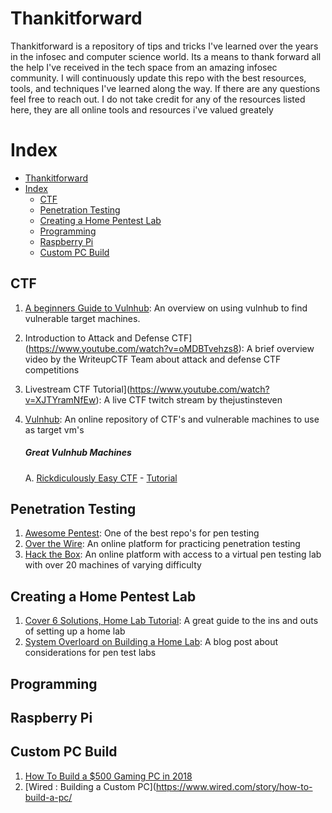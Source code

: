 # Thankitforward
Thankitforward is a repository of tips and tricks I've learned over the years in the infosec and computer science world. Its a means to thank forward all the help I've received in the tech space from an amazing infosec community. I will continuously update this repo with the best resources, tools, and techniques I've learned along the way. If there are any questions feel free to reach out. I do not take credit for any of the resources listed here, they are all online tools and resources i've valued greately

# Index
- [Thankitforward](#thankitforward)
- [Index](#index)
  - [CTF](#ctf)
  - [Penetration Testing](#penetration-testing)
  - [Creating a Home Pentest Lab](#creating-a-home-pentest-lab)
  - [Programming](#programming)
  - [Raspberry Pi](#raspberry-pi)
  - [Custom PC Build](#custom-pc-build)

## CTF

1. [A beginners Guide to Vulnhub](https://medium.com/@gavinloughridge/a-beginners-guide-to-vulnhub-part-1-52b06466635d): An overview on using vulnhub to find vulnerable target machines.
2. Introduction to Attack and Defense CTF](https://www.youtube.com/watch?v=oMDBTvehzs8): A brief overview video by the WriteupCTF Team about attack and defense CTF competitions
3. Livestream CTF Tutorial](https://www.youtube.com/watch?v=XJTYramNfEw): A live CTF twitch stream by thejustinsteven 
4. [Vulnhub](https://www.vulnhub.com/): An online repository of CTF's and vulnerable machines to use as target vm's

    ##### **Great Vulnhub Machines** 
    A. [Rickdiculously Easy CTF](https://www.vulnhub.com/entry/rickdiculouslyeasy-1,207/)
        - [Tutorial](https://portunreachable.com/ctf-walkthrough-vulnhub-rickdiculouslyeasy-26da0981413a?gi=928bfc352af2)

## Penetration Testing
1. [Awesome Pentest](https://github.com/enaqx/awesome-pentest): One of the best repo's for pen testing
2. [Over the Wire](https://overthewire.org/wargames/): An online platform for practicing penetration testing
3. [Hack the Box](https://www.hackthebox.eu/): An online platform with access to a virtual pen testing lab with over 20 machines of varying difficulty 

## Creating a Home Pentest Lab
1. [Cover 6 Solutions, Home Lab Tutorial](https://www.cover6solutions.com/home-lab-setup/): A great guide to the ins and outs of setting up a home lab
2. [System Overloard on Building a Home Lab](https://systemoverlord.com/2017/10/24/building-a-home-lab-for-offensive-security-basics.html#hardware-option-a-just-use-the-cloud): A blog post about considerations for pen test labs

## Programming

## Raspberry Pi

## Custom PC Build

1. [How To Build a $500 Gaming PC in 2018](https://www.youtube.com/watch?v=dFyhn6seoow)
2. [Wired : Building a Custom PC](https://www.wired.com/story/how-to-build-a-pc/
